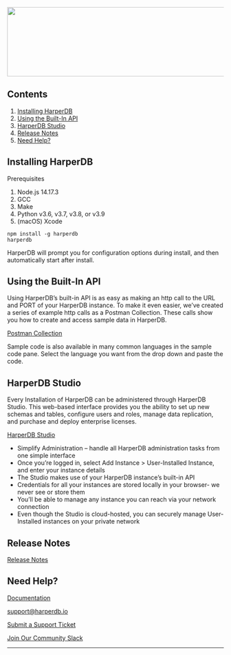 <img src="https://hdb-marketing.s3.amazonaws.com/large_purple_horiz_new.png" width="562" height="161">

## Contents

1. [Installing HarperDB](#installing-harperdb)
2. [Using the Built-In API](#using-the-built-in-api)
3. [HarperDB Studio](#harperdb-studio)
4. [Release Notes](#release-notes)
5. [Need Help?](#need-help)

## Installing HarperDB
Prerequisites
1. Node.js 14.17.3
2. GCC
3. Make
4. Python v3.6, v3.7, v3.8, or v3.9
5. (macOS) Xcode

```
npm install -g harperdb
harperdb
```
HarperDB will prompt you for configuration options during install, and then automatically start after install.

## Using the Built-In API
Using HarperDB’s built-in API is as easy as making an http call to the URL and PORT of your HarperDB instance. To make it even easier, we’ve created a series of example http calls as a Postman Collection. These calls show you how to create and access sample data in HarperDB.

[Postman Collection](https://api.harperdb.io/)

Sample code is also available in many common languages in the sample code pane. Select the language you want from the drop down and paste the code.

## HarperDB Studio
Every Installation of HarperDB can be administered through HarperDB Studio. This web-based interface provides you the ability to set up new schemas and tables, configure users and roles, manage data replication, and purchase and deploy enterprise licenses.

[HarperDB Studio](https://studio.harperdb.io/)

* Simplify Administration – handle all HarperDB administration tasks from one simple interface
* Once you’re logged in, select Add Instance > User-Installed Instance, and enter your instance details
* The Studio makes use of your HarperDB instance’s built-in API
* Credentials for all your instances are stored locally in your browser- we never see or store them
* You’ll be able to manage any instance you can reach via your network connection
* Even though the Studio is cloud-hosted, you can securely manage User-Installed instances on your private network

## Release Notes
[Release Notes](https://harperdb.io/docs/release-notes/)

## Need Help?
[Documentation](https://docs.harperdb.io/)

support@harperdb.io

[Submit a Support Ticket](https://harperdbhelp.zendesk.com/hc/en-us/requests/new)

[Join Our Community Slack](https://harperdbcommunity.slack.com/join/shared_invite/zt-e8w6u1pu-2UFAXl_f4ZHo7F7DVkHIDA#)
<br>

***


